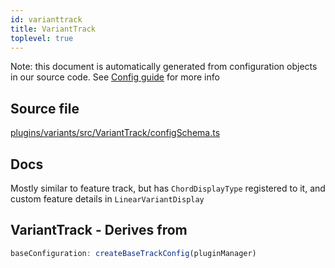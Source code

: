 ```yaml
---
id: varianttrack
title: VariantTrack
toplevel: true
---
```

Note: this document is automatically generated from configuration objects in
our source code. See [Config guide](/docs/config_guide) for more info

## Source file

[plugins/variants/src/VariantTrack/configSchema.ts](https://github.com/GMOD/jbrowse-components/blob/main/plugins/variants/src/VariantTrack/configSchema.ts)

## Docs

Mostly similar to feature track, but has `ChordDisplayType` registered to it,
and custom feature details in `LinearVariantDisplay`








## VariantTrack - Derives from




```js
baseConfiguration: createBaseTrackConfig(pluginManager)
```


